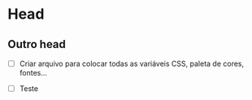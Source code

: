 
# Head

## Outro head
- [ ] Criar arquivo para colocar todas as variáveis CSS, paleta de cores, fontes...

- [ ] Teste